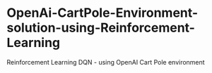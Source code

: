 # OpenAi-CartPole-Environment-solution-using-Reinforcement-Learning
Reinforcement Learning DQN - using OpenAI Cart Pole environment 
